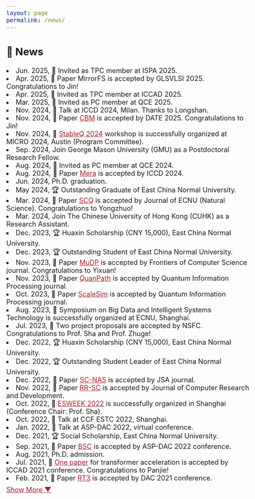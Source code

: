 ```yaml
---
layout: page
permalink: /news/
---
```

<style>
    body {
        font-size: 18px;
    }
    .hidden {
        display: none;
    }
    #more-btn {
      margin-top: 10px;
      cursor: pointer;
      color: #a32133;
      text-decoration: underline;
    }
    a {
      color: #a32133;
    }
</style>

[comment]: <> (paper, service, award, talk, contribution)
<section>
  <h2>📢 News</h2>
  <li>Jun. 2025, 🙌 Invited as TPC member at ISPA 2025.</li>
  <li>Apr. 2025, 📝 Paper MirrorFS is accepted by GLSVLSI 2025. Congratulations to Jin!</li>
  <li>Apr. 2025, 🙌 Invited as TPC member at ICCAD 2025.</li>
  <li>Mar. 2025, 🙌 Invited as PC member at QCE 2025.</li>
  <li>Nov. 2024, 🎤 Talk at ICCD 2024, Milan. Thanks to Longshan.</li>
  <li>Nov. 2024, 📝 Paper <a href="https://ieeexplore.ieee.org/abstract/document/10993028?casa_token=qbznp401g9cAAAAA:EvHkfNzQGuFxNQpk9wzAJ96Yg7xKOzVA0ImanRRUx1JEcrxBJbByPI_zgrDOAyyyIA-kUmk">CBM</a> is accepted by DATE 2025. Congratulations to Jin!</li>
  <li>Nov. 2024, 🙌 <a href="https://stableq.org/">StableQ 2024</a> workshop is successfully organized at MICRO 2024, Austin (Program Committee).</li>
  <li>Sep. 2024, Join George Mason University (GMU) as a Postdoctoral Research Fellow.</li>
  <li>Aug. 2024, 🙌 Invited as PC member at QCE 2024.</li>
  <li>Aug. 2024, 📝 Paper <a href="https://ieeexplore.ieee.org/abstract/document/10818024?casa_token=Tnd7EVPKU-MAAAAA:TtlUGJ_ksgohxNXhBqcwqSbBJGbH8L2jQdnkO2Q-VFUjlFdT1KR3IOJz9lCd6u6dYSYr52w">Mera</a> is accepted by ICCD 2024.</li>
  <li>Jun. 2024, Ph.D. graduation. </li>
  <li>May 2024, 🏆 Outstanding Graduate of East China Normal University.</li>
  <li>Mar. 2024, 📝 Paper <a href="https://xblk.ecnu.edu.cn/CN/10.3969/j.issn.1000-5641.2024.02.009">SCQ</a> is accepted by Journal of ECNU (Natural Science). Congratulations to Yongzhuo!</li>
  <li>Mar. 2024, Join The Chinese University of Hong Kong (CUHK) as a Research Assistant.</li>
  <li>Dec. 2023, 🏆 Huaxin Scholarship (CNY 15,000), East China Normal University.</li>
  <li>Dec. 2023, 🏆 Outstanding Student of East China Normal University.</li>
  <li>Nov. 2023, 📝 Paper <a href="https://link.springer.com/article/10.1007/s11704-023-3566-y">MuDP</a> is accepted by Frontiers of Computer Science journal. Congratulations to Yixuan!</li>
  <li>Nov. 2023, 📝 Paper <a href="https://link.springer.com/article/10.1007/s11128-023-04192-x">QuanPath</a> is accepted by Quantum Information Processing journal.</li>
  <li>Oct. 2023, 📝 Paper <a href="https://link.springer.com/article/10.1007/s11128-023-04160-5">ScaleSim</a> is accepted by Quantum Information Processing journal.</li>
  <li>Aug. 2023, 🙌 Symposium on Big Data and Intelligent Systems Technology is successfully organized at ECNU, Shanghai.</li>
  <li>Jul. 2023, 📝 Two project proposals are accepted by NSFC. Congratulations to Prof. Sha and Prof. Zhuge!</li>
  <li>Dec. 2022, 🏆 Huaxin Scholarship (CNY 15,000), East China Normal University.</li>
  <li>Dec. 2022, 🏆 Outstanding Student Leader of East China Normal University.</li>
  <li>Dec. 2022, 📝 Paper <a href="https://www.sciencedirect.com/science/article/abs/pii/S1383762122002958">SC-NAS</a> is accepted by JSA journal.</li>
  <li>Nov. 2022, 📝 Paper <a href="https://crad.ict.ac.cn/en/article/Y2024/I4/840">RR-SC</a> is accepted by Journal of Computer Research and Development.</li>
  <li>Oct. 2022, 🙌 <a href="https://esweek.org/">ESWEEK 2022</a> is successfully organized in Shanghai (Conference Chair: Prof. Sha).</li>
  <li>Oct. 2022, 🎤 Talk at CCF ESTC 2022, Shanghai.</li>
  <li>Jan. 2022, 🎤 Talk at ASP-DAC 2022, virtual conference.</li>
  <li>Dec. 2021, 🏆 Social Scholarship, East China Normal University.</li>
  <li>Sep. 2021, 📝 Paper <a href="https://crad.ict.ac.cn/en/article/Y2024/I4/840">BSC</a> is accepted by ASP-DAC 2022 conference.</li>
  <li>Aug. 2021, Ph.D. admission.</li>
  <li>Jul. 2021, 📝 <a href="https://ieeexplore.ieee.org/abstract/document/9643586?casa_token=tILZxO-EEhwAAAAA:m2ccbWRNOGm5QsM4PGzYZ0sz1I2CFDEJLG6YaXnIrjyp-tzcLfc4CI-kWJtd0JGRPYVZY-U">One paper</a> for transformer acceleration is accepted by ICCAD 2021 conference. Congratulations to Panjie!</li>
  <li>Feb. 2021, 📝 Paper <a href="https://ieeexplore.ieee.org/abstract/document/9586295?casa_token=_-TgosNFim4AAAAA:oRP_KXYaTCITWTgXZtbNF7wFjhDZet1RyfqL9K632YgSohfmelf0zIYPhoaNYW5IRQ-O5rI">RT3</a> is accepted by DAC 2021 conference.</li>
  <div id="more-btn">Show More <span id="arrow">&#9660;</span></div>
</section>

<script>
  const allItems = document.querySelectorAll('li');
  const moreBtn = document.getElementById("more-btn");
  let expanded = false;

  allItems.forEach((item, index) => {
    if (index >= 20) {
      item.classList.add('hidden');
    }
  });

  moreBtn.addEventListener("click", () => {
    expanded = !expanded;

    allItems.forEach((item, index) => {
      if (index >= 20) {
        item.classList.toggle('hidden', !expanded);
      }
    });

    if (expanded) {
      moreBtn.innerHTML = 'Show Less <span id="arrow">&#9650;</span>';
    } else {
      moreBtn.innerHTML = 'Show More <span id="arrow">&#9660;</span>';
    }
  });
</script>

